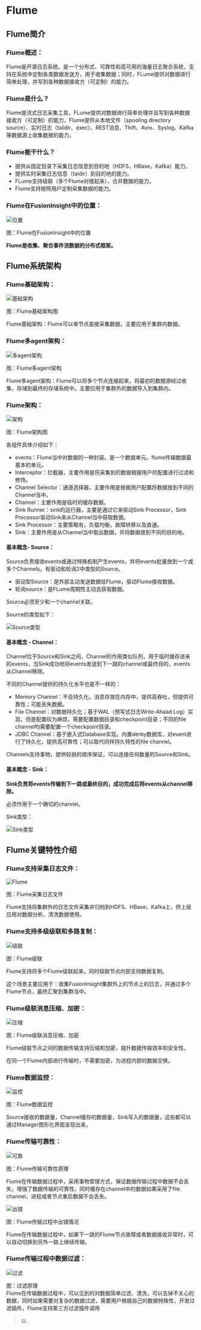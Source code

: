 # Flume



## Flume简介 <a id="Flume&#x7B80;&#x4ECB;"></a>

### Flume概述： <a id="Flume&#x6982;&#x8FF0;&#xFF1A;"></a>

Flume是开源日志系统。是一个分布式、可靠性和高可用的海量日志聚合系统，支持在系统中定制各类数据发送方，用于收集数据；同时，FLume提供对数据进行简单处理，并写到各种数据接收方（可定制）的能力。

### Flume是什么？ <a id="Flume&#x662F;&#x4EC0;&#x4E48;&#xFF1F;"></a>

Flume是流式日志采集工具，FLume提供对数据进行简单处理并且写到各种数据接收方（可定制）的能力，Flume提供从本地文件（spooling directory source）、实时日志（taildir、exec）、REST消息、Thift、Avro、Syslog、Kafka等数据源上收集数据的能力。

### Flume能干什么？ <a id="Flume&#x80FD;&#x5E72;&#x4EC0;&#x4E48;&#xFF1F;"></a>

* 提供从固定目录下采集日志信息到目的地（HDFS，HBase，Kafka）能力。
* 提供实时采集日志信息（taidir）到目的地的能力。
* FLume支持级联（多个Flume对接起来），合并数据的能力。
* Flume支持按照用户定制采集数据的能力。

### Flume在FusionInsight中的位置： <a id="Flume&#x5728;FusionInsight&#x4E2D;&#x7684;&#x4F4D;&#x7F6E;&#xFF1A;"></a>

![&#x4F4D;&#x7F6E;](https://cshihong.github.io/2018/06/02/Flume%E6%8A%80%E6%9C%AF%E5%8E%9F%E7%90%86/%E4%BD%8D%E7%BD%AE.png)

图：Flume在FusionInsight中的位置

**Flume是收集、聚合事件流数据的分布式框架。**

## Flume系统架构 <a id="Flume&#x7CFB;&#x7EDF;&#x67B6;&#x6784;"></a>

### Flume基础架构： <a id="Flume&#x57FA;&#x7840;&#x67B6;&#x6784;&#xFF1A;"></a>

![&#x57FA;&#x7840;&#x67B6;&#x6784;](https://cshihong.github.io/2018/06/02/Flume%E6%8A%80%E6%9C%AF%E5%8E%9F%E7%90%86/%E5%9F%BA%E7%A1%80%E6%9E%B6%E6%9E%84.png)

图：Flume基础架构图

Flume基础架构：Flume可以单节点直接采集数据，主要应用于集群内数据。

### Flume多agent架构： <a id="Flume&#x591A;agent&#x67B6;&#x6784;&#xFF1A;"></a>

![&#x591A;agent&#x67B6;&#x6784;](https://cshihong.github.io/2018/06/02/Flume%E6%8A%80%E6%9C%AF%E5%8E%9F%E7%90%86/%E5%A4%9Aagent%E6%9E%B6%E6%9E%84.png)

图：Flume多agent架构

Flume多agent架构：Flume可以将多个节点连接起来，将最初的数据源经过收集，存储到最终的存储系统中。主要应用于集群外的数据导入到集群内。

### Flume架构： <a id="Flume&#x67B6;&#x6784;&#xFF1A;"></a>

![&#x67B6;&#x6784;](https://cshihong.github.io/2018/06/02/Flume%E6%8A%80%E6%9C%AF%E5%8E%9F%E7%90%86/%E6%9E%B6%E6%9E%84.png)

图：Flume架构图

各组件具体介绍如下：

* events：Flume当中对数据的一种封装。是一个数据单元。flume传输数据最基本的单元。
* Interceptor：拦截器，主要作用是将采集到的数据根据用户的配置进行过滤和修饰。
* Channel Selector：通道选择器，主要作用是根据用户配置将数据放到不同的Channel当中。
* Channel：主要作用是临时的缓存数据。
* Sink Runner：sink的运行器，主要是通过它来驱动Sink Processor，Sink Processor驱动Sink来从Channel当中获取数据。
* Sink Processor：主要策略有，负载均衡，故障转移以及直通。
* Sink：主要作用是从Channel当中取出数据，并将数据放到不同的目的地。

#### 基本概念- Source： <a id="&#x57FA;&#x672C;&#x6982;&#x5FF5;-Source&#xFF1A;"></a>

Source负责接收events或通过特殊机制产生events，并将events批量放到一个或多个Channels。有驱动和轮询2中类型的Source。

* 驱动型Source：是外部主动发送数据给Flume，驱动Flume接收数据。
* 轮询source：是FLume周期性主动去获取数据。

Source必须至少和一个channel关联。

Source的类型如下：

![Source&#x7C7B;&#x578B;](https://cshihong.github.io/2018/06/02/Flume%E6%8A%80%E6%9C%AF%E5%8E%9F%E7%90%86/Source%E7%B1%BB%E5%9E%8B.png)

#### 基本概念 - Channel： <a id="&#x57FA;&#x672C;&#x6982;&#x5FF5;-Channel&#xFF1A;"></a>

Channel位于Source和Sink之间，Channel的作用类似队列，用于临时缓存进来的events，当Sink成功地将events发送到下一跳的channel或最终目的，events从Channel移除。

不同的Channel提供的持久化水平也是不一样的：

* Memory Channel：不会持久化。消息存放在内存中，提供高吞吐，但提供可靠性；可能丢失数据。
* File Channel：对数据持久化；基于WAL（预写式日志Write-Ahaad Log）实现。但是配置较为麻烦，需要配置数据目录和checkpoint目录；不同的file channel均需要配置一个checkpoint目录。
* JDBC Channel：基于嵌入式Database实现。内置derby数据库，对event进行了持久化，提供高可靠性；可以取代同样持久特性的file channel。

Channels支持事物，提供较弱的顺序保证，可以连接任何数量的Source和Sink。

#### 基本概念 - Sink： <a id="&#x57FA;&#x672C;&#x6982;&#x5FF5;-Sink&#xFF1A;"></a>

**Sink负责将events传输到下一跳或最终目的，成功完成后将events从channel移除。**

必须作用于一个确切的channel。

Sink类型：

![Sink&#x7C7B;&#x578B;](https://cshihong.github.io/2018/06/02/Flume%E6%8A%80%E6%9C%AF%E5%8E%9F%E7%90%86/Sink%E7%B1%BB%E5%9E%8B.png)

## Flume关键特性介绍 <a id="Flume&#x5173;&#x952E;&#x7279;&#x6027;&#x4ECB;&#x7ECD;"></a>

### Flume支持采集日志文件： <a id="Flume&#x652F;&#x6301;&#x91C7;&#x96C6;&#x65E5;&#x5FD7;&#x6587;&#x4EF6;&#xFF1A;"></a>

![Flume](https://cshihong.github.io/2018/06/02/Flume%E6%8A%80%E6%9C%AF%E5%8E%9F%E7%90%86/Flume.png)

图：Flume采集日志文件

Flume支持将集群外的日志文件采集并归档到HDFS、HBase、Kafka上，供上层应用对数据分析、清洗数据使用。

### Flume支持多级级联和多路复制： <a id="Flume&#x652F;&#x6301;&#x591A;&#x7EA7;&#x7EA7;&#x8054;&#x548C;&#x591A;&#x8DEF;&#x590D;&#x5236;&#xFF1A;"></a>

![&#x7EA7;&#x8054;](https://cshihong.github.io/2018/06/02/Flume%E6%8A%80%E6%9C%AF%E5%8E%9F%E7%90%86/%E7%BA%A7%E8%81%94.png)

图：Flume级联

Flume支持将多个Flume级联起来，同时级联节点内部支持数据复制。

这个场景主要应用于：收集FusionInsight集群外上的节点上的日志，并通过多个Flume节点，最终汇聚到集群当中。

### Flume级联消息压缩、加密： <a id="Flume&#x7EA7;&#x8054;&#x6D88;&#x606F;&#x538B;&#x7F29;&#x3001;&#x52A0;&#x5BC6;&#xFF1A;"></a>

![&#x538B;&#x7F29;](https://cshihong.github.io/2018/06/02/Flume%E6%8A%80%E6%9C%AF%E5%8E%9F%E7%90%86/%E5%8E%8B%E7%BC%A9.png)

图：Flume级联消息压缩、加密

Flume级联节点之间的数据传输支持压缩和加密，提升数据传输效率和安全性。

在同一个Flume内部进行传输时，不需要加密，为进程内部的数据交换。

### Flume数据监控： <a id="Flume&#x6570;&#x636E;&#x76D1;&#x63A7;&#xFF1A;"></a>

![&#x76D1;&#x63A7;](https://cshihong.github.io/2018/06/02/Flume%E6%8A%80%E6%9C%AF%E5%8E%9F%E7%90%86/%E7%9B%91%E6%8E%A7.png)

图：Flume数据监控

Source接收的数据量，Channel缓存的数据量，Sink写入的数据量，这些都可以通过Manager图形化界面呈现出来。

### Flume传输可靠性： <a id="Flume&#x4F20;&#x8F93;&#x53EF;&#x9760;&#x6027;&#xFF1A;"></a>

![&#x53EF;&#x9760;](https://cshihong.github.io/2018/06/02/Flume%E6%8A%80%E6%9C%AF%E5%8E%9F%E7%90%86/%E5%8F%AF%E9%9D%A0.png)

图：Flume传输可靠性原理

Flume在传输数据过程中，采用事物管理方式，保证数据传输过程中数据不会丢失，增强了数据传输的可靠性，同时缓存在channel中的数据如果采用了file channel，进程或者节点重启数据不会丢失。

![&#x51FA;&#x9519;](https://cshihong.github.io/2018/06/02/Flume%E6%8A%80%E6%9C%AF%E5%8E%9F%E7%90%86/%E5%87%BA%E9%94%99.png)

图：Flume传输过程中出错情况

Flume在传输数据过程中，如果下一跳的Flume节点故障或者数据接收异常时，可以自动切换到另外一路上继续传输。

### Flume传输过程中数据过滤： <a id="Flume&#x4F20;&#x8F93;&#x8FC7;&#x7A0B;&#x4E2D;&#x6570;&#x636E;&#x8FC7;&#x6EE4;&#xFF1A;"></a>

![&#x8FC7;&#x6EE4;](https://cshihong.github.io/2018/06/02/Flume%E6%8A%80%E6%9C%AF%E5%8E%9F%E7%90%86/%E8%BF%87%E6%BB%A4.png)

图：过滤原理  
Flume在传输数据过程中，可以见到的对数据简单过滤、清洗，可以去掉不关心的数据，同时如果需要对复杂的数据过滤，需要用户根据自己的数据特殊性，开发过滤插件，Flume支持第三方过滤插件调用

> 以

